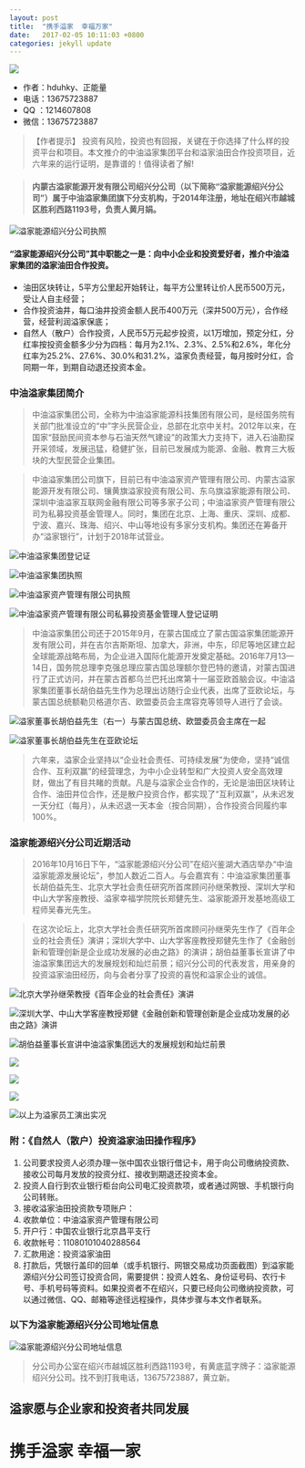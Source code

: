 ```yaml
---
layout: post
title:  "携手溢家  幸福万家"
date:   2017-02-05 10:11:03 +0800
categories: jekyll update
---
```

![][image-1]

* 作者：hduhky、正能量
* 电话：13675723887
* QQ  ：1214607808
* 微信：13675723887

> 【作者提示】 投资有风险，投资也有回报，关键在于你选择了什么样的投资平台和项目。本文推介的中油溢家集团平台和溢家油田合作投资项目，近六年来的运行证明，是靠谱的！值得读者了解!

> #### 内蒙古溢家能源开发有限公司绍兴分公司（以下简称“溢家能源绍兴分公司”）属于中油溢家集团旗下分支机构，于2014年注册，地址在绍兴市越城区胜利西路1193号，负责人黄月娟。

![溢家能源绍兴分公司执照][image-2]

#### “溢家能源绍兴分公司”其中职能之一是：向中小企业和投资爱好者，推介中油溢家集团的溢家油田合作投资。

* 油田区块转让，5平方公里起开始转让，每平方公里转让价人民币500万元，受让人自主经营；
* 合作投资油井，每口油井投资金额人民币400万元（深井500万元），合作经营，经营利润溢家保底；
* 自然人（散户）合作投资，人民币5万元起步投资，以1万增加，预定分红，分红率按投资金额多少分为四档：每月为2.1%、2.3%、2.5%和2.6%，年化分红率为25.2%、27.6%、30.0%和31.2%，溢家负责经营，每月按时分红，合同期一年，到期自动退还投资本金。


### 中油溢家集团简介

> 中油溢家集团公司，全称为中油溢家能源科技集团有限公司，是经国务院有关部门批准设立的“中”字头民营企业，总部在北京中关村。2012年以来，在国家“鼓励民间资本参与石油天然气建设”的政策大力支持下，进入石油勘探开采领域，发展迅猛，稳健扩张，目前已发展成为能源、金融、教育三大板块的大型民营企业集团。


> 中油溢家集团公司旗下，目前已有中油溢家资产管理有限公司、内蒙古溢家能源开发有限公司、镶黄旗溢家投资有限公司、东乌旗溢家能源有限公司、深圳中油溢家互联网金融有限公司等多家子公司；中油溢家资产管理有限公司为私募投资基金管理人。同时，集团在北京、上海、重庆、深圳、成都、宁波、嘉兴、珠海、绍兴、中山等地设有多家分支机构。集团还在筹备开办“溢家银行”，计划于2018年试营业。


![中油溢家集团登记证][image-3]

![中油溢家集团执照][image-4]

![中油溢家资产管理有限公司执照][image-5]

![中油溢家资产管理有限公司私募投资基金管理人登记证明][image-6]

> 中油溢家集团公司还于2015年9月，在蒙古国成立了蒙古国溢家集团能源开发有限公司，并在吉尔吉斯斯坦、加拿大，非洲，中东，印尼等地区建立起全球能源战略布局，为企业进入国际化能源开发奠定基础。2016年7月13—14日，国务院总理李克强总理应蒙古国总理额尔登巴特的邀请，对蒙古国进行了正式访问，并在蒙古首都乌兰巴托出席第十一届亚欧首脑会议。中油溢家集团董事长胡伯益先生作为总理出访随行企业代表，出席了亚欧论坛，与蒙古国总统额勒贝格道尔吉、欧盟委员会主席容克等领导人进行了会谈。


![溢家董事长胡伯益先生（右一）与蒙古国总统、欧盟委员会主席在一起][image-7]

![溢家董事长胡伯益先生在亚欧论坛][image-8]

> 六年来，溢家企业坚持以“企业社会责任、可持续发展”为使命，坚持“诚信合作、互利双赢”的经营理念，为中小企业转型和广大投资人安全高效理财，做出了有目共睹的贡献。凡是与溢家企业合作的，无论是油田区块转让合作、油田井位合作，还是散户投资合作，都实现了“互利双赢”，从未迟发一天分红（每月），从未迟退一天本金（按合同期），合作投资合同履约率100%。


### 溢家能源绍兴分公司近期活动
> 2016年10月16日下午，“溢家能源绍兴分公司”在绍兴鉴湖大酒店举办“中油溢家能源发展论坛”，参加人数近二百人。与会嘉宾有：中油溢家集团董事长胡伯益先生、北京大学社会责任研究所首席顾问孙继荣教授、深圳大学和中山大学客座教授、溢家幸福学院院长郑健先生、溢家能源开发基地高级工程师吴春光先生。


> 在这次论坛上，北京大学社会责任研究所首席顾问孙继荣先生作了《百年企业的社会责任》演讲；深圳大学中、山大学客座教授郑健先生作了《金融创新和管理创新是企业成功发展的必由之路》的演讲；胡伯益董事长宣讲了中油溢家集团远大的发展规划和灿烂前景；绍兴分公司的代表发言，用亲身的投资溢家油田经历，向与会者分享了投资的喜悦和溢家企业的诚信。


![北京大学孙继荣教授《百年企业的社会责任》演讲][image-9]

![深圳大学、中山大学客座教授郑健《金融创新和管理创新是企业成功发展的必由之路》演讲][image-10]

![胡伯益董事长宣讲中油溢家集团远大的发展规划和灿烂前景][image-11]

![][image-12]

![][image-13]

![][image-14]

![以上为溢家员工演出实况][image-15]

### 附：《自然人（散户）投资溢家油田操作程序》
1. 公司要求投资人必须办理一张中国农业银行借记卡，用于向公司缴纳投资款、接收公司每月发放的投资分红、接收到期退还投资本金。
2. 投资人自行到农业银行柜台向公司电汇投资款项，或者通过网银、手机银行向公司转账。
3. 接收溢家油田投资款专项账户：
4. 收款单位：中油溢家资产管理有限公司
5. 开户行：中国农业银行北京昌平支行
6. 收款帐号：11080101040288564
7. 汇款用途：投资溢家油田
8. 打款后，凭银行盖印的回单（或手机银行、网银交易成功页面截图）到溢家能源绍兴分公司签订投资合同，需要提供：投资人姓名、身份证号码、农行卡号、手机号码等资料。如果投资者不在绍兴，只要已经向公司缴纳投资款，可以通过微信、QQ、邮箱等途径远程操作，具体步骤与本文作者联系。

### 以下为溢家能源绍兴分公司地址信息
![溢家能源绍兴分公司地址信息][image-16]

> 分公司办公室在绍兴市越城区胜利西路1193号，有黄底蓝字牌子：溢家能源绍兴分公司。找不到打我电话，13675723887，黄立新。


## 溢家愿与企业家和投资者共同发展

# 携手溢家 幸福一家

[image-1]:	https://hduhky.github.io/sources/yijia_1.jpg
[image-2]:	https://hduhky.github.io/sources/yijia_2.jpg
[image-3]:	https://hduhky.github.io/sources/yijia_3.jpg
[image-4]:	https://hduhky.github.io/sources/yijia_4.jpg
[image-5]:	https://hduhky.github.io/sources/yijia_5.jpg
[image-6]:	https://hduhky.github.io/sources/yijia_6.jpg
[image-7]:	https://hduhky.github.io/sources/yijia_7.jpg
[image-8]:	https://hduhky.github.io/sources/yijia_8.jpg
[image-9]:	https://hduhky.github.io/sources/yijia_9.jpg
[image-10]:	https://hduhky.github.io/sources/yijia_10.jpg
[image-11]:	https://hduhky.github.io/sources/yijia_11.jpg
[image-12]:	https://hduhky.github.io/sources/yijia_12.jpg
[image-13]:	https://hduhky.github.io/sources/yijia_13.jpg
[image-14]:	https://hduhky.github.io/sources/yijia_14.jpg
[image-15]:	https://hduhky.github.io/sources/yijia_15.jpg
[image-16]:	https://hduhky.github.io/sources/yijia_16.png
